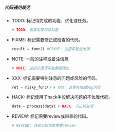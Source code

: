 ##### 代码通用规范

- TODO: 标记待完成的功能、优化或任务。

  ```python
  # TODO: 需要实现校验功能
  ```

- FIXME: 标记需要修正或检查的代码。

  ```python
  result = func() #FIXME: 这里可能会出错
  ```

- NOTE: 一般的注释或备注信息

  ```python
  # NOTE: 这部分逻辑可能需要优化
  ```

- XXX: 标记需要特别注意的问题或风险的代码。

  ```python
  ret = risky_func() # XXX: 这里有隐藏bug风险
  ```

- HACK: 标记使用了hack手段解决问题的不优雅代码。

  ```python
  data = process(data) # HACK: 不正规处理
  ```

- REVIEW: 标记需要review或审查的代码。

  ```python
  # REVIEW: 这部分新功能需要review
  ```

  





